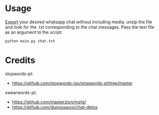 # Usage

[Export](https://faq.whatsapp.com/1180414079177245) your desired whatsapp chat without including media, unzip the file and look for the .txt corresponding to the chat messages. Pass the text file as an argument to the script:

```
python main.py chat.txt
```

# Credits

stopwords-pt:
- https://github.com/stopwords-iso/stopwords-pt/tree/master

swearwords-pt:
- https://github.com/masterzion/mztg/
- https://github.com/dunossauro/chat-detox